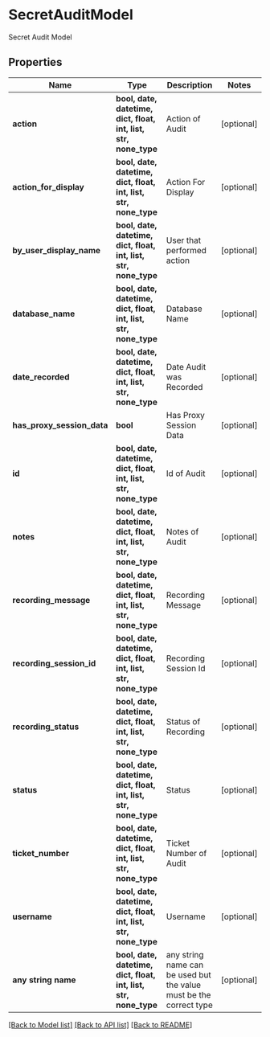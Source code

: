 # SecretAuditModel

Secret Audit Model

## Properties
Name | Type | Description | Notes
------------ | ------------- | ------------- | -------------
**action** | **bool, date, datetime, dict, float, int, list, str, none_type** | Action of Audit | [optional] 
**action_for_display** | **bool, date, datetime, dict, float, int, list, str, none_type** | Action For Display | [optional] 
**by_user_display_name** | **bool, date, datetime, dict, float, int, list, str, none_type** | User that performed action | [optional] 
**database_name** | **bool, date, datetime, dict, float, int, list, str, none_type** | Database Name | [optional] 
**date_recorded** | **bool, date, datetime, dict, float, int, list, str, none_type** | Date Audit was Recorded | [optional] 
**has_proxy_session_data** | **bool** | Has Proxy Session Data | [optional] 
**id** | **bool, date, datetime, dict, float, int, list, str, none_type** | Id of Audit | [optional] 
**notes** | **bool, date, datetime, dict, float, int, list, str, none_type** | Notes of Audit | [optional] 
**recording_message** | **bool, date, datetime, dict, float, int, list, str, none_type** | Recording Message | [optional] 
**recording_session_id** | **bool, date, datetime, dict, float, int, list, str, none_type** | Recording Session Id | [optional] 
**recording_status** | **bool, date, datetime, dict, float, int, list, str, none_type** | Status of Recording | [optional] 
**status** | **bool, date, datetime, dict, float, int, list, str, none_type** | Status | [optional] 
**ticket_number** | **bool, date, datetime, dict, float, int, list, str, none_type** | Ticket Number of Audit | [optional] 
**username** | **bool, date, datetime, dict, float, int, list, str, none_type** | Username | [optional] 
**any string name** | **bool, date, datetime, dict, float, int, list, str, none_type** | any string name can be used but the value must be the correct type | [optional]

[[Back to Model list]](../README.md#documentation-for-models) [[Back to API list]](../README.md#documentation-for-api-endpoints) [[Back to README]](../README.md)


